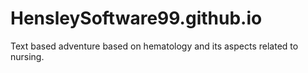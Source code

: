 # HensleySoftware99.github.io
Text based adventure based on hematology and its aspects related to nursing.
